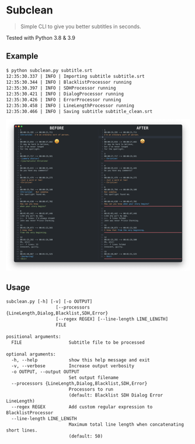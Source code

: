 # Subclean

> Simple CLI to give you better subtitles in seconds.

Tested with Python 3.8 & 3.9

## Example

```
$ python subclean.py subtitle.srt
12:35:30.337 | INFO | Importing subtitle subtitle.srt
12:35:30.344 | INFO | BlacklistProcessor running
12:35:30.397 | INFO | SDHProcessor running
12:35:30.421 | INFO | DialogProcessor running
12:35:30.426 | INFO | ErrorProcessor running
12:35:30.458 | INFO | LineLengthProcessor running
12:35:30.466 | INFO | Saving subtitle subtitle_clean.srt
```

![before-after](https://github.com/disrupted/subclean/blob/main/docs/img/subclean-diff.png?raw=true)

## Usage

```
subclean.py [-h] [-v] [-o OUTPUT]
                   [--processors {LineLength,Dialog,Blacklist,SDH,Error}
                   [--regex REGEX] [--line-length LINE_LENGTH]
                   FILE

positional arguments:
  FILE                  Subtitle file to be processed

optional arguments:
  -h, --help            show this help message and exit
  -v, --verbose         Increase output verbosity
  -o OUTPUT, --output OUTPUT
                        Set output filename
  --processors {LineLength,Dialog,Blacklist,SDH,Error}
                        Processors to run
                        (default: Blacklist SDH Dialog Error LineLength)
  --regex REGEX         Add custom regular expression to BlacklistProcessor
  --line-length LINE_LENGTH
                        Maximum total line length when concatenating short lines.
                        (default: 50)
```
